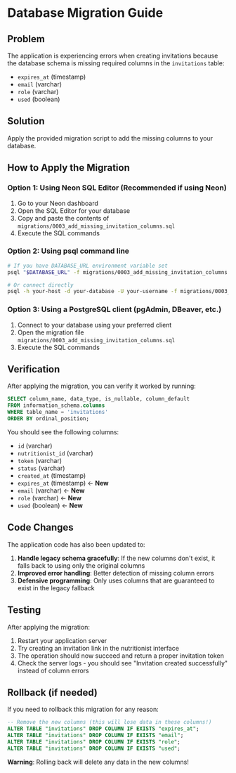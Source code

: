 # Database Migration Guide

## Problem
The application is experiencing errors when creating invitations because the database schema is missing required columns in the `invitations` table:
- `expires_at` (timestamp)
- `email` (varchar) 
- `role` (varchar)
- `used` (boolean)

## Solution
Apply the provided migration script to add the missing columns to your database.

## How to Apply the Migration

### Option 1: Using Neon SQL Editor (Recommended if using Neon)
1. Go to your Neon dashboard
2. Open the SQL Editor for your database
3. Copy and paste the contents of `migrations/0003_add_missing_invitation_columns.sql`
4. Execute the SQL commands

### Option 2: Using psql command line
```bash
# If you have DATABASE_URL environment variable set
psql "$DATABASE_URL" -f migrations/0003_add_missing_invitation_columns.sql

# Or connect directly
psql -h your-host -d your-database -U your-username -f migrations/0003_add_missing_invitation_columns.sql
```

### Option 3: Using a PostgreSQL client (pgAdmin, DBeaver, etc.)
1. Connect to your database using your preferred client
2. Open the migration file `migrations/0003_add_missing_invitation_columns.sql`
3. Execute the SQL commands

## Verification
After applying the migration, you can verify it worked by running:

```sql
SELECT column_name, data_type, is_nullable, column_default
FROM information_schema.columns
WHERE table_name = 'invitations'
ORDER BY ordinal_position;
```

You should see the following columns:
- `id` (varchar)
- `nutritionist_id` (varchar)  
- `token` (varchar)
- `status` (varchar)
- `created_at` (timestamp)
- `expires_at` (timestamp) ← **New**
- `email` (varchar) ← **New**
- `role` (varchar) ← **New**
- `used` (boolean) ← **New**

## Code Changes
The application code has also been updated to:
1. **Handle legacy schema gracefully**: If the new columns don't exist, it falls back to using only the original columns
2. **Improved error handling**: Better detection of missing column errors
3. **Defensive programming**: Only uses columns that are guaranteed to exist in the legacy fallback

## Testing
After applying the migration:
1. Restart your application server
2. Try creating an invitation link in the nutritionist interface
3. The operation should now succeed and return a proper invitation token
4. Check the server logs - you should see "Invitation created successfully" instead of column errors

## Rollback (if needed)
If you need to rollback this migration for any reason:

```sql
-- Remove the new columns (this will lose data in these columns!)
ALTER TABLE "invitations" DROP COLUMN IF EXISTS "expires_at";
ALTER TABLE "invitations" DROP COLUMN IF EXISTS "email";  
ALTER TABLE "invitations" DROP COLUMN IF EXISTS "role";
ALTER TABLE "invitations" DROP COLUMN IF EXISTS "used";
```

**Warning**: Rolling back will delete any data in the new columns!